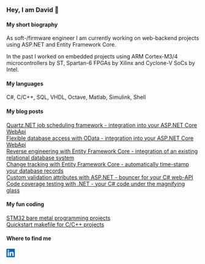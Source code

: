 ### Hey, I am David 👋

#### **My short biography**
As soft-/firmware engineer I am currently working on web-backend projects using ASP.NET and Entity Framework Core.

In the past I worked on embedded projects using ARM Cortex-M3/4 microcontrollers by ST, Spartan-6 FPGAs by Xilinx and Cyclone-V SoCs by Intel.

#### **My languages**
C#, C/C++, SQL, VHDL, Octave, Matlab, Simulink, Shell

#### **My blog posts**
[Quartz.NET job scheduling framework - integration into your ASP.NET Core WebApi](https://github.com/djek-sweng/blog-quartz-cronjob-scheduling-aspnet-core)<br>
[Flexible database access with OData - integration into your ASP.NET Core WebApi](https://github.com/djek-sweng/blog-odata-aspnet-core-webapi)<br>
[Reverse engineering with Entity Framework Core - integration of an existing relational database system](https://github.com/djek-sweng/blog-scaffold-dbcontext-efcore)<br>
[Change tracking with Entity Framework Core - automatically time-stamp your database records](https://github.com/djek-sweng/blog-change-tracking-efcore)<br>
[Custom validation attributes with ASP.NET - bouncer for your C# web-API](https://github.com/djek-sweng/blog-custom-validation-attributes-aspnet)<br>
[Code coverage testing with .NET - your C# code under the magnifying glass](https://github.com/djek-sweng/blog-code-coverage-testing-dotnet)

#### **My fun coding**
[STM32 bare metal programming projects](https://github.com/djek-sweng/stm32-bare-metal)<br>
[Quickstart makefile for C/C++ projects](https://github.com/djek-sweng/quickstart-makefile-c-cpp.git)

#### **Where to find me**
<a href="https://www.linkedin.com/in/djek-sweng/"><img width="22px" src="./img/linkedin.svg"/></a>
